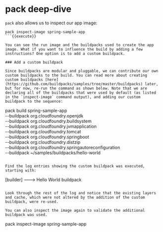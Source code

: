 # pack deep-dive

`pack` also allows us to inspect our app image:
```
pack inspect-image spring-sample-app
```{{execute}}

You can see the run image and the buildpacks used to create the app image. What if you want to influence the build by adding a few instructions? One option is to add a custom buildpack.

### Add a custom buildpack

Since buildpacks are modular and pluggable, we can contribute our own custom buildpacks to the build. You can read more about creating custom buildpacks [here](https://github.com/buildpacks/samples/tree/master/buildpacks) later, but for now, re-run the command as shown below. Note that we are declaring all of the buildpacks that were used by default (as listed in the `inspect-image` command output), and adding our custom buildpack to the sequence:
```
pack build spring-sample-app \
     --buildpack org.cloudfoundry.openjdk \
     --buildpack org.cloudfoundry.buildsystem \
     --buildpack org.cloudfoundry.jvmapplication \
     --buildpack org.cloudfoundry.tomcat \
     --buildpack org.cloudfoundry.springboot \
     --buildpack org.cloudfoundry.distzip \
     --buildpack org.cloudfoundry.springautoreconfiguration \
     --buildpack ~/samples/buildpacks/hello-world
```{{execute}}

Find the log entries showing the custom buildpack was executed, starting with:
```
[builder] ---> Hello World buildpack
```

Look through the rest of the log and notice that the existing layers and cache, which were not altered by the addition of the custom buildpack, were re-used.

You can also inspect the image again to validate the additional buildpack was used.
```
pack inspect-image spring-sample-app
```{{execute}}